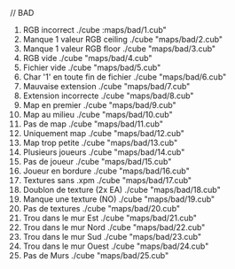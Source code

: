 // BAD
1.	RGB incorrect						./cube :maps/bad/1.cub"
2.	Manque 1 valeur RGB ceiling			./cube "maps/bad/2.cub"
3.	Manque 1 valeur RGB floor			./cube "maps/bad/3.cub"
4.	RGB vide							./cube "maps/bad/4.cub"
5.	Fichier vide						./cube "maps/bad/5.cub"
6.	Char '1' en toute fin de fichier	./cube "maps/bad/6.cub"
7.	Mauvaise extension					./cube "maps/bad/7.cub"
8.	Extension incorrecte				./cube "maps/bad/8.cub"
9.	Map en premier						./cube "maps/bad/9.cub"
10.	Map au milieu						./cube "maps/bad/10.cub"
11.	Pas de map							./cube "maps/bad/11.cub"
12.	Uniquement map						./cube "maps/bad/12.cub"
13.	Map trop petite						./cube "maps/bad/13.cub"
14.	Plusieurs joueurs					./cube "maps/bad/14.cub"
15.	Pas de joueur						./cube "maps/bad/15.cub"
16.	Joueur en bordure					./cube "maps/bad/16.cub"
17.	Textures sans .xpm					./cube "maps/bad/17.cub"
18.	Doublon de texture (2x EA)			./cube "maps/bad/18.cub"
19.	Manque une texture (NO)				./cube "maps/bad/19.cub"
20.	Pas de textures						./cube "maps/bad/20.cub"
21.	Trou dans le mur Est				./cube "maps/bad/21.cub"
22.	Trou dans le mur Nord				./cube "maps/bad/22.cub"
23.	Trou dans le mur Sud				./cube "maps/bad/23.cub"
24.	Trou dans le mur Ouest				./cube "maps/bad/24.cub"
25.	Pas de Murs							./cube "maps/bad/25.cub"